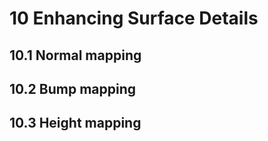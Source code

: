 # 10 Enhancing Surface Details

## 10.1 Normal mapping

## 10.2 Bump mapping

## 10.3 Height mapping
